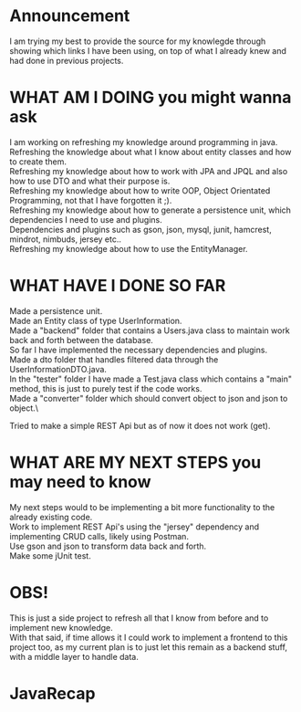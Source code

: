 # Announcement
I am trying my best to provide the source for my knowlegde through showing which links I have been using, on top 
of what I already knew and had done in previous projects.

# WHAT AM I DOING you might wanna ask
I am working on refreshing my knowledge around programming in java.\
Refreshing the knowledge about what I know about entity classes and how to create them.\
Refreshing my knowledge about how to work with JPA and JPQL and also how to use DTO and what their purpose is.\
Refreshing my knowledge about how to write OOP, Object Orientated Programming, not that I have forgotten it ;).\
Refreshing my knowledge about how to generate a persistence unit, which dependencies I need to use and plugins.\
Dependencies and plugins such as gson, json, mysql, junit, hamcrest, mindrot, nimbuds, jersey etc..\
Refreshing my knowledge about how to use the EntityManager.

# WHAT HAVE I DONE SO FAR 
Made a persistence unit.\
Made an Entity class of type UserInformation.\
Made a "backend" folder that contains a Users.java class to maintain work back and forth between the database.\
So far I have implemented the necessary dependencies and plugins.\
Made a dto folder that handles filtered data through the UserInformationDTO.java.\
In the "tester" folder I have made a Test.java class which contains a "main" method, this is just to purely test if the code works.\
Made a "converter" folder which should convert object to json and json to object.\

Tried to make a simple REST Api but as of now it does not work (get).

# WHAT ARE MY NEXT STEPS you may need to know
My next steps would to be implementing a bit more functionality to the already existing code.\
Work to implement REST Api's using the "jersey" dependency and implementing CRUD calls, likely using Postman.\
Use gson and json to transform data back and forth.\
Make some jUnit test.

# OBS!
This is just a side project to refresh all that I know from before and to implement new knowledge.\
With that said, if time allows it I could work to implement a frontend to this project too, as my current plan is 
to just let this remain as a backend stuff, with a middle layer to handle data.
# JavaRecap
